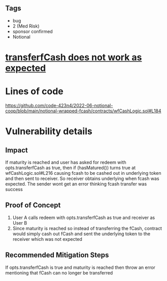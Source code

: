 ## Tags

- bug
- 2 (Med Risk)
- sponsor confirmed
- Notional

# [transferfCash does not work as expected](https://github.com/code-423n4/2022-06-notional-coop-findings/issues/98) 

# Lines of code

https://github.com/code-423n4/2022-06-notional-coop/blob/main/notional-wrapped-fcash/contracts/wfCashLogic.sol#L184


# Vulnerability details

## Impact
If maturity is reached and user has asked for redeem with opts.transferfCash as true, then if (hasMatured()) turns true at wfCashLogic.sol#L216 causing fcash to be cashed out in underlying token and then sent to receiver. So receiver obtains underlying when fcash was expected. The sender wont get an error thinking fcash transfer was success

## Proof of Concept

1. User A calls redeem with opts.transferfCash as true and receiver as User B
2. Since maturity is reached so instead of transferring the fCash, contract would simply cash out fCash and sent the underlying token to the receiver which was not expected

## Recommended Mitigation Steps
If opts.transferfCash is true and maturity is reached then throw an error mentioning that fCash can no longer be transferred

